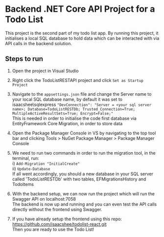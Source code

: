 # Backend .NET Core API Project for a Todo List

This project is the second part of my todo list app.
By running this project, it initialises a local SQL database to hold data which can be interacted with via API calls in the backend solution.

## Steps to run
1) Open the project in Visual Studio
   
2) Right click the TodoListRESTAPI project and click `Set as Startup Project`
 
3) Navigate to the `appsettings.json` file and change the Server name to your local SQL database name, by default it was set to isaacshee\\sqlexpress
     `"DevConnection": "Server = <your sql server name>; Database=TodoListRESTDb; Trusted_Connection=True; MultipleActiveResultSets=True; Encrypt=False;"`\
   This is needed in order to initialise the code first database via EntityFramework Core Migration, in order to store data
   
5) Open the Package Manager Console in VS by navigating to the top tool bar and clicking Tools > NuGet Package Manager > Package Manager Console
 
6) We need to run two commands in order to run the migration tool, in the terminal, run:\
   i) `Add-Migration "InitialCreate"`\
   ii) `Update-Database`\
   If all went accordingly, you should a new database in your SQL server called 'TodoListRESTDb' with two tables, EFMigrationsHistory and TodoItems
   
7) With the backend setup, we can now run the project which will run the Swagger API on localhost:7058\
   The backend is now up and running and you can even test the API calls directly without the frontend using Swagger.

8) If you have already setup the frontend using this repo: https://github.com/isaacshee/todolist-react.git \
   Then you are ready to use the Todo List!

